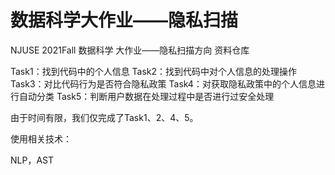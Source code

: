 # 数据科学大作业——隐私扫描

NJUSE 2021Fall 数据科学 大作业——隐私扫描方向 资料仓库

Task1：找到代码中的个人信息
Task2：找到代码中对个人信息的处理操作
Task3：对比代码行为是否符合隐私政策
Task4：对获取隐私政策中的个人信息进行自动分类
Task5：判断用户数据在处理过程中是否进行过安全处理

由于时间有限，我们仅完成了Task1、2、4、5。

使用相关技术：

NLP，AST
